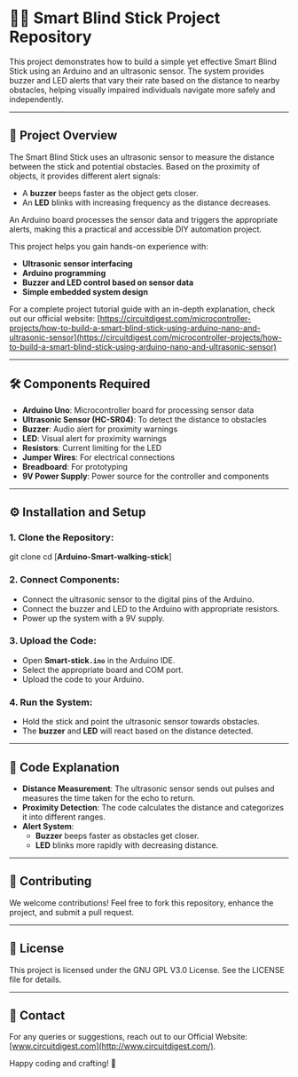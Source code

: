 # **🚶‍♂️ Smart Blind Stick Project Repository**

This project demonstrates how to build a simple yet effective Smart Blind Stick using an Arduino and an ultrasonic sensor. The system provides buzzer and LED alerts that vary their rate based on the distance to nearby obstacles, helping visually impaired individuals navigate more safely and independently.

---

## **📝 Project Overview**

The Smart Blind Stick uses an ultrasonic sensor to measure the distance between the stick and potential obstacles. Based on the proximity of objects, it provides different alert signals:

* A **buzzer** beeps faster as the object gets closer.  
* An **LED** blinks with increasing frequency as the distance decreases.

An Arduino board processes the sensor data and triggers the appropriate alerts, making this a practical and accessible DIY automation project.

This project helps you gain hands-on experience with:

* **Ultrasonic sensor interfacing**  
* **Arduino programming**  
* **Buzzer and LED control based on sensor data**  
* **Simple embedded system design**

For a complete project tutorial guide with an in-depth explanation, check out our official website: [https://circuitdigest.com/microcontroller-projects/how-to-build-a-smart-blind-stick-using-arduino-nano-and-ultrasonic-sensor](https://circuitdigest.com/microcontroller-projects/how-to-build-a-smart-blind-stick-using-arduino-nano-and-ultrasonic-sensor)

---

## **🛠 Components Required**

* **Arduino Uno**: Microcontroller board for processing sensor data  
* **Ultrasonic Sensor (HC-SR04)**: To detect the distance to obstacles  
* **Buzzer**: Audio alert for proximity warnings  
* **LED**: Visual alert for proximity warnings  
* **Resistors**: Current limiting for the LED  
* **Jumper Wires**: For electrical connections  
* **Breadboard**: For prototyping  
* **9V Power Supply**: Power source for the controller and components

---

## **⚙️ Installation and Setup**

### **1\. Clone the Repository:**

git clone 
cd [**Arduino-Smart-walking-stick**]

### **2\. Connect Components:**

* Connect the ultrasonic sensor to the digital pins of the Arduino.  
* Connect the buzzer and LED to the Arduino with appropriate resistors.  
* Power up the system with a 9V supply.

### **3\. Upload the Code:**

* Open **Smart-stick`.ino`** in the Arduino IDE.  
* Select the appropriate board and COM port.  
* Upload the code to your Arduino.

### **4\. Run the System:**

* Hold the stick and point the ultrasonic sensor towards obstacles.  
* The **buzzer** and **LED** will react based on the distance detected.

---

## **📝 Code Explanation**

* **Distance Measurement**: The ultrasonic sensor sends out pulses and measures the time taken for the echo to return.  
* **Proximity Detection**: The code calculates the distance and categorizes it into different ranges.  
* **Alert System**:  
  * **Buzzer** beeps faster as obstacles get closer.  
  * **LED** blinks more rapidly with decreasing distance.

---

## **🤝 Contributing**

We welcome contributions\! Feel free to fork this repository, enhance the project, and submit a pull request.

---

## **🧩 License**

This project is licensed under the GNU GPL V3.0 License. See the LICENSE file for details.

---

## **📧 Contact**

For any queries or suggestions, reach out to our Official Website: [www.circuitdigest.com](http://www.circuitdigest.com/).

Happy coding and crafting\! 🚀

